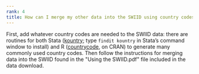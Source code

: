 ```yaml
---
rank: 4
title: How can I merge my other data into the SWIID using country codes?
---
```


First, add whatever country codes are needed to the SWIID data: there are routines for both Stata ([kountry](http://www.stata-journal.com/article.html?article=dm0038); type `findit kountry` in Stata’s command window to install) and R ([countrycode](http://cran.r-project.org/web/packages/countrycode/countrycode.pdf), on CRAN) to generate many commonly used country codes. Then follow the instructions for merging data into the SWIID found in the "Using the SWIID.pdf" file included in the data download.
